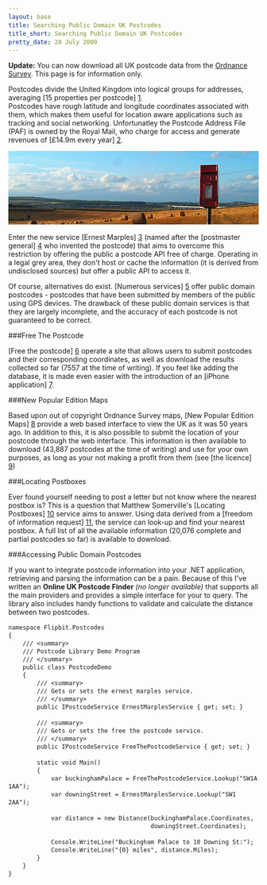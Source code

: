 ```yaml
---
layout: base
title: Searching Public Domain UK Postcodes
title_short: Searching Public Domain UK Postcodes
pretty_date: 28 July 2009
---
```


<div class="alert-message block-message info">
    <p>
        <strong>Update:</strong> You can now download all UK postcode data from the <a href="http://www.ordnancesurvey.co.uk/oswebsite/products/os-opendata.html">Ordnance Survey</a>.
        This page is for information only.
    </p>
</div>

Postcodes divide the United Kingdom into logical groups for addresses, averaging [15 properties per postcode] [1].  
Postcodes have rough latitude and longitude coordinates associated with them, which makes them useful for location 
aware applications such as tracking and social networking.  Unfortunatley the Postcode Address File (PAF) is owned 
by the Royal Mail, who charge for access and generate revenues of [&pound;14.9m every year] [2].

<div class="center">
    <a href="http://www.flickr.com/photos/asplosh/218662108/" title="Postbox on Flick by Asplosh" style="width: 670px;">
        <img title="Postbox by asplosh" alt="Postbox" src="/content/images/blog/uk-post-box.jpg" />
    </a>
</div>

Enter the new service [Ernest Marples] [3] (named after the [postmaster general] [4] who invented the postcode) that 
aims to overcome this restriction by offering the public a postcode API free of charge.  Operating in a legal grey 
area, they don't host or cache the information (it is derived from undisclosed sources) but offer a public API to 
access it.

Of course, alternatives do exist.  [Numerous services] [5] offer public domain postcodes - postcodes that have been 
submitted by members of the public using GPS devices.  The drawback of these public domain services is that they 
are largely incomplete, and the accuracy of each postcode is not guaranteed to be correct.

###Free The Postcode

[Free the postcode] [6] operate a site that allows users to submit postcodes and their corresponding coordinates, 
as well as download the results collected so far (7557 at the time of writing).  If you feel like adding the database, 
it is made even easier with the introduction of an [iPhone application] [7].

###New Popular Edition Maps

Based upon out of copyright Ordnance Survey maps, [New Popular Edition Maps] [8] provide a web based interface to 
view the UK as it was 50 years ago.  In addition to this, it is also possible to submit the location of your postcode
through the web interface.  This information is then available to download (43,887 postcodes at the time of writing) 
and use for your own purposes, as long as your not making a profit from them (see [the licence] [9])

###Locating Postboxes

Ever found yourself needing to post a letter but not know where the nearest postbox is?  This is a question that Matthew 
Somerville's [Locating Postboxes] [10] service aims to answer.  Using data derived from a [freedom of information request] [11], 
the service can look-up and find your nearest postbox.  A full list of all the available information (20,076 complete 
and partial postcodes so far) is available to download.

###Accessing Public Domain Postcodes

If you want to integrate postcode information into your .NET application, retrieving and parsing the information can be a 
pain.  Because of this I've written an **Online UK Postcode Finder** *(no longer available)* that supports all the main 
providers and provides a simple interface for your to query.  The library also includes handy functions to validate and 
calculate the distance between two postcodes.

    namespace Flipbit.Postcodes
    {
        /// <summary>
        /// Postcode Library Demo Program
        /// </summary>
        public class PostcodeDemo
        {
            /// <summary>
            /// Gets or sets the ernest marples service.
            /// </summary>
            public IPostcodeService ErnestMarplesService { get; set; }

            /// <summary>
            /// Gets or sets the free the postcode service.
            /// </summary>
            public IPostcodeService FreeThePostcodeService { get; set; }

            static void Main()
            {
                var buckinghamPalace = FreeThePostcodeService.Lookup("SW1A 1AA");
                var downingStreet = ErnestMarplesService.Lookup("SW1 2AA");

                var distance = new Distance(buckinghamPalace.Coordinates, 
                                            downingStreet.Coordinates);

                Console.WriteLine("Buckingham Palace to 10 Downing St:");
                Console.WriteLine("{0} miles", distance.Miles);            
            }
        }
    }

  [1]: http://en.wikipedia.org/wiki/Postal_codes_in_the_United_Kingdom "Postal codes in the United Kingdom"
  [2]: http://www.guardian.co.uk/technology/2009/jul/22/free-our-data"> "Free out data: Web developers working to make postcode data freely available"
  [3]: http://ernestmarples.com/ "Ernest Marples' Postcode Latitude/Longitude Coordinates Lookup API"
  [4]: http://en.wikipedia.org/wiki/Ernest_Marples "Ernest Marples - Wikipedia"
  [5]: http://www.freeourdata.org.uk/blog/?p=73 "In the Guardian: people are doing it for themselves"
  [6]: http://www.freethepostcode.org/  "Free The Postcode! - Public Domain UK Postcodes"
  [7]: http://blog.johnmckerrell.com/ifreethepostcode/ "iFreeThePostcode iPhone Application"
  [8]: http://www.npemap.org.uk/  "New Popular Edition Maps - npemap.org.uk"
  [9]: http://www.npemap.org.uk/tileLicence.html "Tile Licence - npemap.org.uk"
 [10]: http://www.dracos.co.uk/play/locating-postboxes/ "Locating Postboxes - Dracos.co.uk"
 [11]: http://www.whatdotheyknow.com/request/location_of_every_post_box_that "Location of every post box that the Royal Mail Group operates - WhatDoTheyKnow"